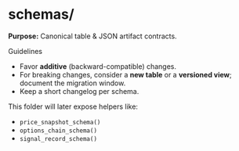 # schemas/

**Purpose:** Canonical table & JSON artifact contracts.

Guidelines
- Favor **additive** (backward-compatible) changes.  
- For breaking changes, consider a **new table** or a **versioned view**; document the migration window.  
- Keep a short changelog per schema.

This folder will later expose helpers like:
- `price_snapshot_schema()`  
- `options_chain_schema()`  
- `signal_record_schema()`
